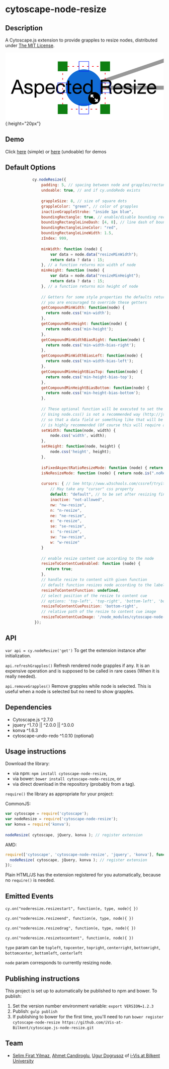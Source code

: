 cytoscape-node-resize
================================================================================


## Description
A Cytoscape.js extension to provide grapples to resize nodes, distributed under [The MIT License](https://opensource.org/licenses/MIT).

![Image of extension](img.png){:height="20px"}

## Demo

Click [here](https://rawgit.com/iVis-at-Bilkent/cytoscape.js-node-resize/unstable/demo.html) (simple) or [here](https://rawgit.com/iVis-at-Bilkent/cytoscape.js-node-resize/unstable/undoable_demo.html) (undoable) for demos

## Default Options

```js
            cy.nodeResize({
                padding: 5, // spacing between node and grapples/rectangle
                undoable: true, // and if cy.undoRedo exists
    
                grappleSize: 8, // size of square dots
                grappleColor: "green", // color of grapples
                inactiveGrappleStroke: "inside 1px blue",
                boundingRectangle: true, // enable/disable bounding rectangle
                boundingRectangleLineDash: [4, 8], // line dash of bounding rectangle
                boundingRectangleLineColor: "red",
                boundingRectangleLineWidth: 1.5,
                zIndex: 999,
    
                minWidth: function (node) {
                    var data = node.data("resizeMinWidth");
                    return data ? data : 15;
                }, // a function returns min width of node
                minHeight: function (node) {
                    var data = node.data("resizeMinHeight");
                    return data ? data : 15;
                }, // a function returns min height of node

                // Getters for some style properties the defaults returns ele.css('property-name')
                // you are encouraged to override these getters
                getCompoundMinWidth: function(node) { 
                  return node.css('min-width'); 
                },
                getCompoundMinHeight: function(node) { 
                  return node.css('min-height'); 
                },
                getCompoundMinWidthBiasRight: function(node) {
                  return node.css('min-width-bias-right');
                },
                getCompoundMinWidthBiasLeft: function(node) { 
                  return node.css('min-width-bias-left');
                },
                getCompoundMinHeightBiasTop: function(node) {
                  return node.css('min-height-bias-top');
                },
                getCompoundMinHeightBiasBottom: function(node) { 
                  return node.css('min-height-bias-bottom');
                },

                // These optional function will be executed to set the width/height of a node in this extension
                // Using node.css() is not a recommended way (http://js.cytoscape.org/#eles.style) to do this. Therefore, overriding these defaults
                // so that a data field or something like that will be used to set node dimentions instead of directly calling node.css() 
                // is highly recommended (Of course this will require a proper setting in the stylesheet).
                setWidth: function(node, width) { 
                    node.css('width', width);
                },
                setHeight: function(node, height) {
                    node.css('height', height);
                },
    
                isFixedAspectRatioResizeMode: function (node) { return node.is(".fixedAspectRatioResizeMode") },// with only 4 active grapples (at corners)
                isNoResizeMode: function (node) { return node.is(".noResizeMode, :parent") }, // no active grapples
    
                cursors: { // See http://www.w3schools.com/cssref/tryit.asp?filename=trycss_cursor
                    // May take any "cursor" css property
                    default: "default", // to be set after resizing finished or mouseleave
                    inactive: "not-allowed",
                    nw: "nw-resize",
                    n: "n-resize",
                    ne: "ne-resize",
                    e: "e-resize",
                    se: "se-resize",
                    s: "s-resize",
                    sw: "sw-resize",
                    w: "w-resize"
                }

                // enable resize content cue according to the node
                resizeToContentCueEnabled: function (node) {
                  return true;
                },
                // handle resize to content with given function
                // default function resizes node according to the label
                resizeToContentFunction: undefined,
                // select position of the resize to content cue
                // options: 'top-left', 'top-right', 'bottom-left', 'bottom-right'
                resizeToContentCuePosition: 'bottom-right',
                // relative path of the resize to content cue image
                resizeToContentCueImage: '/node_modules/cytoscape-node-resize/resizeCue.svg',
             });
```

## API

  `var api = cy.nodeResize('get')`
   To get the extension instance after initialization.

  `api.refreshGrapples()`
   Refresh rendered node grapples if any. It is an expensive operation and is supposed to be called in rare cases (When it is really needed).

  `api.removeGrapples()`
   Remove grapples while node is selected. This is useful when a node is selected but no need to show grapples. 


## Dependencies

 * Cytoscape.js ^2.7.0
 * jquery ^1.7.0 || ^2.0.0 || ^3.0.0
 * konva ^1.6.3
 * cytoscape-undo-redo ^1.0.10 (optional)


## Usage instructions

Download the library:
 * via npm: `npm install cytoscape-node-resize`,
 * via bower: `bower install cytoscape-node-resize`, or
 * via direct download in the repository (probably from a tag).

`require()` the library as appropriate for your project:

CommonJS:
```js
var cytoscape = require('cytoscape');
var nodeResize = require('cytoscape-node-resize');
var konva = require('konva');

nodeResize( cytoscape, jQuery, konva ); // register extension
```

AMD:
```js
require(['cytoscape', 'cytoscape-node-resize', 'jquery', 'konva'], function( cytoscape, nodeResize, jQuery, konva ){
  nodeResize( cytoscape, jQuery, konva ); // register extension
});
```

Plain HTML/JS has the extension registered for you automatically, because no `require()` is needed.


## Emitted Events
`cy.on("noderesize.resizestart", function(e, type, node){ })`

`cy.on("noderesize.resizeend", function(e, type, node){ })`

`cy.on("noderesize.resizedrag", function(e, type, node){ })`

`cy.on("noderesize.resizetocontent", function(e, node){ })`

`type` param can be `topleft`, `topcenter`, `topright`, `centerright`, 
`bottomright`, `bottomcenter`, `bottomleft`, `centerleft`

`node` param corresponds to currently resizing node.

## Publishing instructions

This project is set up to automatically be published to npm and bower.  To publish:

1. Set the version number environment variable: `export VERSION=1.2.3`
1. Publish: `gulp publish`
1. If publishing to bower for the first time, you'll need to run `bower register cytoscape-node-resize https://github.com/iVis-at-Bilkent/cytoscape.js-node-resize.git`

## Team

  * [Selim Firat Yilmaz](https://github.com/mrsfy), [Ahmet Candiroglu](https://github.com/ahmetcandiroglu), [Ugur Dogrusoz](https://github.com/ugurdogrusoz) of [i-Vis at Bilkent University](http://www.cs.bilkent.edu.tr/~ivis)
